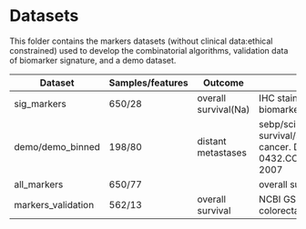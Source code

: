 # Datasets

This folder contains the markers datasets (without clinical data:ethical constrained) used to develop the combinatorial
algorithms, validation data of biomarker signature, and a demo dataset.

<!-- TABLE_GENERATE_START -->

| Dataset        |  Samples/features|Outcome          |description|
| --------       | -------------    |--------------------|-----------|
|sig_markers      | 650/28           |overall survival(Na)|IHC staining scores of protein biomarkers in colorectal cancer.
| demo/demo_binned| 198/80        |distant metastases  |sebp/scikit-survival/sksurv/datasets/data/breast-cancer. DOI: 10.1158/1078-0432.CCR-06-2765 Published June 2007 |
|all_markers       |650/77|         | overall survival(Na)| IHC staining scores of protein biomarkers in colorectal cancer.|    
|markers_validation| 562/13        |overall survival  |NCBI GSE39582 RNA expression in colorectal cancer.|
<!-- TABLE_GENERATE_END -->
